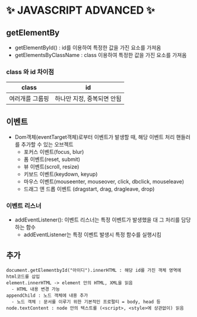 # ✨ JAVASCRIPT ADVANCED ✨

## **getElementBy**

- getElementById() : id를 이용하여 특정한 값을 가진 요소를 가져옴
- getElementsByClassName : class 이용하여 특정한 값을 가진 요소를 가져옴

### **class 와 id 차이점**

|      class      |             id             |
| :-------------: | :------------------------: |
| 여러개를 그룹핑 | 하나만 지정, 중복되면 안됨 |

## **이벤트**

- Dom객체(eventTarget객체)로부터 이벤트가 발생할 때, 해당 이벤트 처리 핸들러를 추가할 수 있는 오브젝트
  - 포커스 이벤트(focus, blur)
  - 폼 이벤트(reset, submit)
  - 뷰 이벤트(scroll, resize)
  - 키보드 이벤트(keydown, keyup)
  - 마우스 이벤트(mouseenter, mouseover, click, dbclick, mouseleave)
  - 드래그 앤 드롭 이벤트 (dragstart, drag, dragleave, drop)

### **이벤트 리스너**

- addEventListener(): 이벤트 리스너는 특정 이벤트가 발생했을 대 그 처리를 담당하는 함수
  - addEventListener는 특정 이벤트 발생시 특정 함수를 실행시킴

## **추가**

```
document.getElementbyId("아이디").innerHTML : 해당 id를 가진 객체 영역에 html코드를 삽입
element.innerHTML -> element 안의 HTML, XML을 읽음
  - HTML 내용 변경 가능
appendChild : 노드 객체에 내용 추가
  - 노드 객체 : 문서를 이루기 위한 기본적인 프로펄티 = body, head 등
node.textContent : node 안의 텍스트를 (<script>, <style>에 상관없이) 읽음
```
